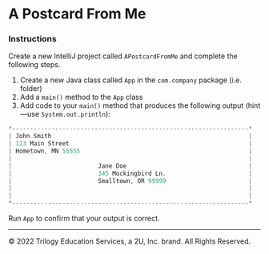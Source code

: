 # A Postcard From Me

### Instructions

Create a new IntelliJ project called `APostcardFromMe` and complete the following steps.

1. Create a new Java class called `App` in the `com.company` package (i.e. folder)
2. Add a `main()` method to the  `App` class
3. Add code to your `main()` method that produces the following output (hint&mdash;use `System.out.println`):

```java
*------------------------------------------------------------------*
| John Smith                                                       |
| 123 Main Street                                                  |
| Hometown, MN 55555                                               |
|                                                                  |
|                        Jane Doe                                  |
|                        345 Mockingbird Ln.                       |
|                        Smalltown, OR 99999                       |
|                                                                  |
|                                                                  |
*------------------------------------------------------------------*
```

Run `App` to confirm that your output is correct.

---

© 2022 Trilogy Education Services, a 2U, Inc. brand. All Rights Reserved.